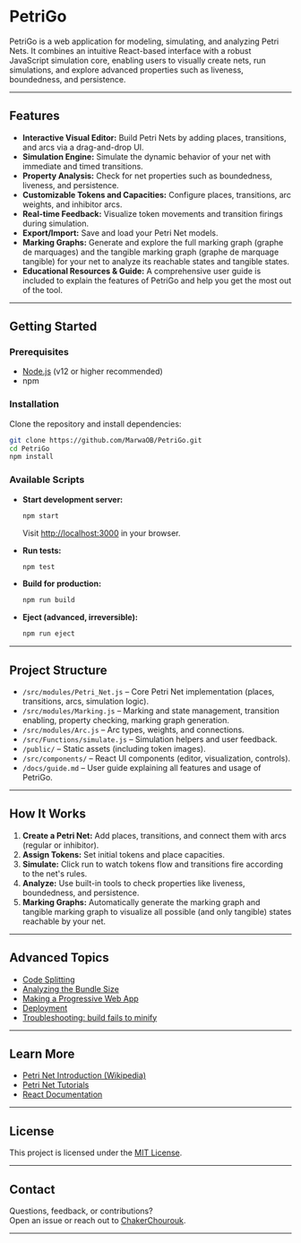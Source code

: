 # PetriGo

PetriGo is a web application for modeling, simulating, and analyzing Petri Nets. It combines an intuitive React-based interface with a robust JavaScript simulation core, enabling users to visually create nets, run simulations, and explore advanced properties such as liveness, boundedness, and persistence.

---

## Features

- **Interactive Visual Editor:** Build Petri Nets by adding places, transitions, and arcs via a drag-and-drop UI.
- **Simulation Engine:** Simulate the dynamic behavior of your net with immediate and timed transitions.
- **Property Analysis:** Check for net properties such as boundedness, liveness, and persistence.
- **Customizable Tokens and Capacities:** Configure places, transitions, arc weights, and inhibitor arcs.
- **Real-time Feedback:** Visualize token movements and transition firings during simulation.
- **Export/Import:** Save and load your Petri Net models.
- **Marking Graphs:** Generate and explore the full marking graph (graphe de marquages) and the tangible marking graph (graphe de marquage tangible) for your net to analyze its reachable states and tangible states.
- **Educational Resources & Guide:** A comprehensive user guide is included to explain the features of PetriGo and help you get the most out of the tool.

---

## Getting Started

### Prerequisites

- [Node.js](https://nodejs.org/) (v12 or higher recommended)
- npm

### Installation

Clone the repository and install dependencies:

```bash
git clone https://github.com/MarwaOB/PetriGo.git
cd PetriGo
npm install
```

### Available Scripts

- **Start development server:**
  ```bash
  npm start
  ```
  Visit [http://localhost:3000](http://localhost:3000) in your browser.

- **Run tests:**
  ```bash
  npm test
  ```

- **Build for production:**
  ```bash
  npm run build
  ```

- **Eject (advanced, irreversible):**
  ```bash
  npm run eject
  ```

---

## Project Structure

- `/src/modules/Petri_Net.js` – Core Petri Net implementation (places, transitions, arcs, simulation logic).
- `/src/modules/Marking.js` – Marking and state management, transition enabling, property checking, marking graph generation.
- `/src/modules/Arc.js` – Arc types, weights, and connections.
- `/src/Functions/simulate.js` – Simulation helpers and user feedback.
- `/public/` – Static assets (including token images).
- `/src/components/` – React UI components (editor, visualization, controls).
- `/docs/guide.md` – User guide explaining all features and usage of PetriGo.

---

## How It Works

1. **Create a Petri Net:** Add places, transitions, and connect them with arcs (regular or inhibitor).
2. **Assign Tokens:** Set initial tokens and place capacities.
3. **Simulate:** Click run to watch tokens flow and transitions fire according to the net's rules.
4. **Analyze:** Use built-in tools to check properties like liveness, boundedness, and persistence.
5. **Marking Graphs:** Automatically generate the marking graph and tangible marking graph to visualize all possible (and only tangible) states reachable by your net.

---

## Advanced Topics

- [Code Splitting](https://facebook.github.io/create-react-app/docs/code-splitting)
- [Analyzing the Bundle Size](https://facebook.github.io/create-react-app/docs/analyzing-the-bundle-size)
- [Making a Progressive Web App](https://facebook.github.io/create-react-app/docs/making-a-progressive-web-app)
- [Deployment](https://facebook.github.io/create-react-app/docs/deployment)
- [Troubleshooting: build fails to minify](https://facebook.github.io/create-react-app/docs/troubleshooting#npm-run-build-fails-to-minify)

---

## Learn More

- [Petri Net Introduction (Wikipedia)](https://en.wikipedia.org/wiki/Petri_net)
- [Petri Net Tutorials](https://www.petrinets.info/tutorials/)
- [React Documentation](https://reactjs.org/)

---

## License

This project is licensed under the [MIT License](LICENSE).

---

## Contact

Questions, feedback, or contributions?  
Open an issue or reach out to [ChakerChourouk](https://github.com/ChakerChourouk).

---
